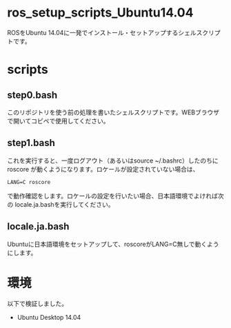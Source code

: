 # ros_setup_scripts_Ubuntu14.04

ROSをUbuntu 14.04に一発でインストール・セットアップするシェルスクリプトです。

# scripts

## step0.bash

このリポジトリを使う前の処理を書いたシェルスクリプトです。WEBブラウザで開いてコピペで使用してください。

## step1.bash

これを実行すると、一度ログアウト（あるいはsource ~/.bashrc）したのちにroscore
が動くようになります。ロケールが設定されていない場合は、

    LANG=C roscore

で動作確認をします。ロケールの設定を行いたい場合、日本語環境でよければ次の
locale.ja.bashを実行してください。

## locale.ja.bash

Ubuntuに日本語環境をセットアップして、roscoreがLANG=C無しで動くようにします。

# 環境

以下で検証しました。

* Ubuntu Desktop 14.04
